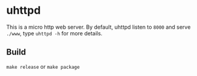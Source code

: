 # uhttpd

This is a micro http web server.
By default, uhttpd listen to `8000` and serve `./www`, type `uhttpd -h` for more details.

## Build

`make release` or `make package`
